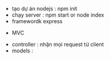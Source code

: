 - tạo dự án nodejs : npm init
- chạy server : npm start or node index
- framewordk express

* MVC

- controller : nhận mọi request từ client
- models :

